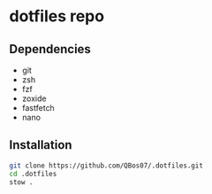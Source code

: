 # dotfiles repo

## Dependencies

 - git
 - zsh
 - fzf
 - zoxide
 - fastfetch
 - nano

## Installation
```sh
git clone https://github.com/QBos07/.dotfiles.git
cd .dotfiles
stow .
```
